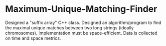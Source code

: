 # Maximum-Unique-Matching-Finder
Designed a "suffix array" C++ class. Designed an algorithm/program to find the maximal unique matches between two long strings (ideally chromosomes). Implementation must be space-efficient. Data is collected on time and space metrics.
